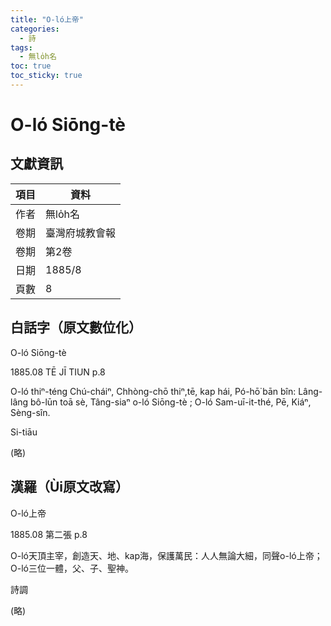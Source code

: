```yaml
---
title: "O-ló上帝"
categories:
  - 詩
tags:
  - 無lo̍h名
toc: true
toc_sticky: true
---
```


# O-ló Siōng-tè

## 文獻資訊

| 項目 | 資料 |
|---|---|
| 作者 | 無lo̍h名 |
| 卷期 | 臺灣府城教會報 |
| 卷期 | 第2卷 |
| 日期 | 1885/8 |
| 頁數 | 8 |

## 白話字（原文數位化）

O-ló Siōng-tè

1885.08 TĒ JĪ TIUN p.8

O-ló thiⁿ-téng Chú-cháiⁿ, Chhòng-chō thiⁿ,tē, kap hái, Pó-hō͘ bān bîn: Lâng-lâng bô-lūn toā sè, Tâng-siaⁿ o-ló Siōng-tè ; O-ló Sam-uī-it-thé, Pē, Kiáⁿ, Sèng-sîn.

Si-tiāu

(略)

## 漢羅（Ùi原文改寫）

O-ló上帝

1885.08 第二張 p.8

O-ló天頂主宰，創造天、地、kap海，保護萬民：人人無論大細，同聲o-ló上帝； O-ló三位一體，父、子、聖神。

詩調

(略)
